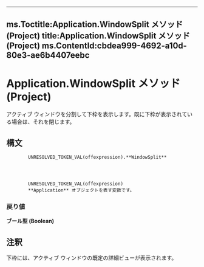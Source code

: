 

---
ms.Toctitle:Application.WindowSplit メソッド (Project)
title:Application.WindowSplit メソッド (Project)
ms.ContentId:cbdea999-4692-a10d-80e3-ae6b4407eebc
---
# Application.WindowSplit メソッド (Project)




アクティブ ウィンドウを分割して下枠を表示します。既に下枠が表示されている場合は、それを閉じます。

## 構文

            UNRESOLVED_TOKEN_VAL(offexpression).**WindowSplit**




            UNRESOLVED_TOKEN_VAL(offexpression)
            **Application** オブジェクトを表す変数です。

### 戻り値
**ブール型 (Boolean)**





## 注釈
下枠には、アクティブ ウィンドウの既定の詳細ビューが表示されます。




